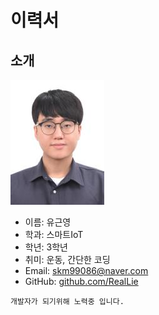 # 이력서

## 소개
![프로필이미지](https://github.com/RealLie/RealLie/blob/main/20220811181854_00027.jpg)
- 이름: 유근영
- 학과: 스마트IoT
- 학년: 3학년
- 취미: 운동, 간단한 코딩
- Email: skm99086@naver.com
- GitHub: [github.com/RealLie](https://github.com/RealLie)

```
개발자가 되기위해 노력중 입니다.
```

